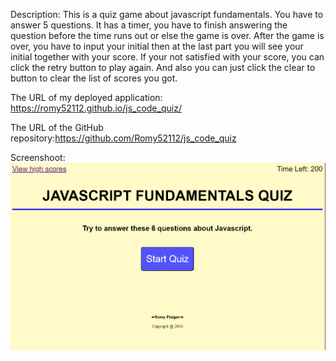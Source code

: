 Description: This is a quiz game about javascript fundamentals. You have to answer 5 questions. It has a timer, you have to finish answering the question before the time runs out or else the game is over.
After the game is over, you have to input your initial then at the last part you will see your initial together with your score. If your not satisfied with your score, you can click the retry button to play again. And also you can just click the clear to button to clear the list of scores you got.

The URL of my deployed application: https://romy52112.github.io/js_code_quiz/

The URL of the GitHub repository:https://github.com/Romy52112/js_code_quiz

Screenshoot: ![alt text](<Screenshot 2024-03-08 012638.png>)